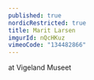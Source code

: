 ```yaml
---
published: true
nordicRestricted: true
title: Marit Larsen
imgurId: nQcHKuz
vimeoCode: "134482866"
---
```


at Vigeland Museet